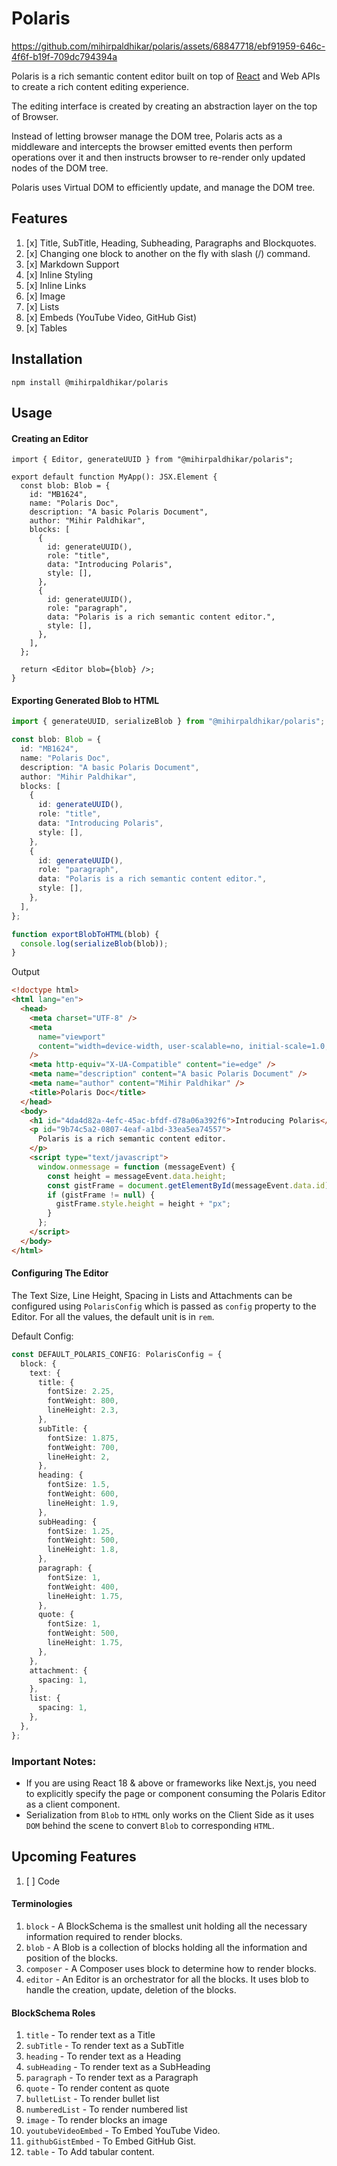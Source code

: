 # Polaris

https://github.com/mihirpaldhikar/polaris/assets/68847718/ebf91959-646c-4f6f-b19f-709dc794394a

Polaris is a rich semantic content editor built on top of [React](https://react.dev) and Web APIs to create a rich
content editing experience.

The editing interface is created by creating an abstraction layer on the top of Browser.

Instead of letting browser manage the DOM tree, Polaris acts as a middleware and intercepts the browser emitted events
then perform operations over it and then instructs browser to re-render only updated nodes of the DOM tree.

Polaris uses Virtual DOM to efficiently update, and manage the DOM tree.

## Features

1. [x] Title, SubTitle, Heading, Subheading, Paragraphs and Blockquotes.
2. [x] Changing one block to another on the fly with slash (/) command.
3. [x] Markdown Support
4. [x] Inline Styling
5. [x] Inline Links
6. [x] Image
7. [x] Lists
8. [x] Embeds (YouTube Video, GitHub Gist)
9. [x] Tables

## Installation

```
npm install @mihirpaldhikar/polaris
```

## Usage

#### Creating an Editor

```tsx
import { Editor, generateUUID } from "@mihirpaldhikar/polaris";

export default function MyApp(): JSX.Element {
  const blob: Blob = {
    id: "MB1624",
    name: "Polaris Doc",
    description: "A basic Polaris Document",
    author: "Mihir Paldhikar",
    blocks: [
      {
        id: generateUUID(),
        role: "title",
        data: "Introducing Polaris",
        style: [],
      },
      {
        id: generateUUID(),
        role: "paragraph",
        data: "Polaris is a rich semantic content editor.",
        style: [],
      },
    ],
  };

  return <Editor blob={blob} />;
}
```

#### Exporting Generated Blob to HTML

```ts
import { generateUUID, serializeBlob } from "@mihirpaldhikar/polaris";

const blob: Blob = {
  id: "MB1624",
  name: "Polaris Doc",
  description: "A basic Polaris Document",
  author: "Mihir Paldhikar",
  blocks: [
    {
      id: generateUUID(),
      role: "title",
      data: "Introducing Polaris",
      style: [],
    },
    {
      id: generateUUID(),
      role: "paragraph",
      data: "Polaris is a rich semantic content editor.",
      style: [],
    },
  ],
};

function exportBlobToHTML(blob) {
  console.log(serializeBlob(blob));
}
```

Output

```html
<!doctype html>
<html lang="en">
  <head>
    <meta charset="UTF-8" />
    <meta
      name="viewport"
      content="width=device-width, user-scalable=no, initial-scale=1.0, maximum-scale=1.0, minimum-scale=1.0"
    />
    <meta http-equiv="X-UA-Compatible" content="ie=edge" />
    <meta name="description" content="A basic Polaris Document" />
    <meta name="author" content="Mihir Paldhikar" />
    <title>Polaris Doc</title>
  </head>
  <body>
    <h1 id="4da4d82a-4efc-45ac-bfdf-d78a06a392f6">Introducing Polaris</h1>
    <p id="9b74c5a2-0807-4eaf-a1bd-33ea5ea74557">
      Polaris is a rich semantic content editor.
    </p>
    <script type="text/javascript">
      window.onmessage = function (messageEvent) {
        const height = messageEvent.data.height;
        const gistFrame = document.getElementById(messageEvent.data.id);
        if (gistFrame != null) {
          gistFrame.style.height = height + "px";
        }
      };
    </script>
  </body>
</html>
```

#### Configuring The Editor

The Text Size, Line Height, Spacing in Lists and Attachments can be configured using `PolarisConfig` which is passed
as `config` property to the Editor. For all the values, the default unit is in `rem`.

Default Config:

```typescript
const DEFAULT_POLARIS_CONFIG: PolarisConfig = {
  block: {
    text: {
      title: {
        fontSize: 2.25,
        fontWeight: 800,
        lineHeight: 2.3,
      },
      subTitle: {
        fontSize: 1.875,
        fontWeight: 700,
        lineHeight: 2,
      },
      heading: {
        fontSize: 1.5,
        fontWeight: 600,
        lineHeight: 1.9,
      },
      subHeading: {
        fontSize: 1.25,
        fontWeight: 500,
        lineHeight: 1.8,
      },
      paragraph: {
        fontSize: 1,
        fontWeight: 400,
        lineHeight: 1.75,
      },
      quote: {
        fontSize: 1,
        fontWeight: 500,
        lineHeight: 1.75,
      },
    },
    attachment: {
      spacing: 1,
    },
    list: {
      spacing: 1,
    },
  },
};
```

### Important Notes:

- If you are using React 18 & above or frameworks like Next.js, you need to explicitly specify the page or component
  consuming the Polaris Editor as a client component.
- Serialization from `Blob` to `HTML` only works on the Client Side as it uses `DOM` behind the scene to convert `Blob`
  to
  corresponding `HTML`.

## Upcoming Features

1. [ ] Code

#### Terminologies

1. `block` - A BlockSchema is the smallest unit holding all the necessary information required to render blocks.
2. `blob` - A Blob is a collection of blocks holding all the information and position of the blocks.
3. `composer` - A Composer uses block to determine how to render blocks.
4. `editor` - An Editor is an orchestrator for all the blocks. It uses blob to handle the creation, update, deletion of
   the blocks.

#### BlockSchema Roles

1. `title` - To render text as a Title
2. `subTitle` - To render text as a SubTitle
3. `heading` - To render text as a Heading
4. `subHeading` - To render text as a SubHeading
5. `paragraph` - To render text as a Paragraph
6. `quote` - To render content as quote
7. `bulletList` - To render bullet list
8. `numberedList` - To render numbered list
9. `image` - To render blocks an image
10. `youtubeVideoEmbed` - To Embed YouTube Video.
11. `githubGistEmbed` - To Embed GitHub Gist.
12. `table` - To Add tabular content.

